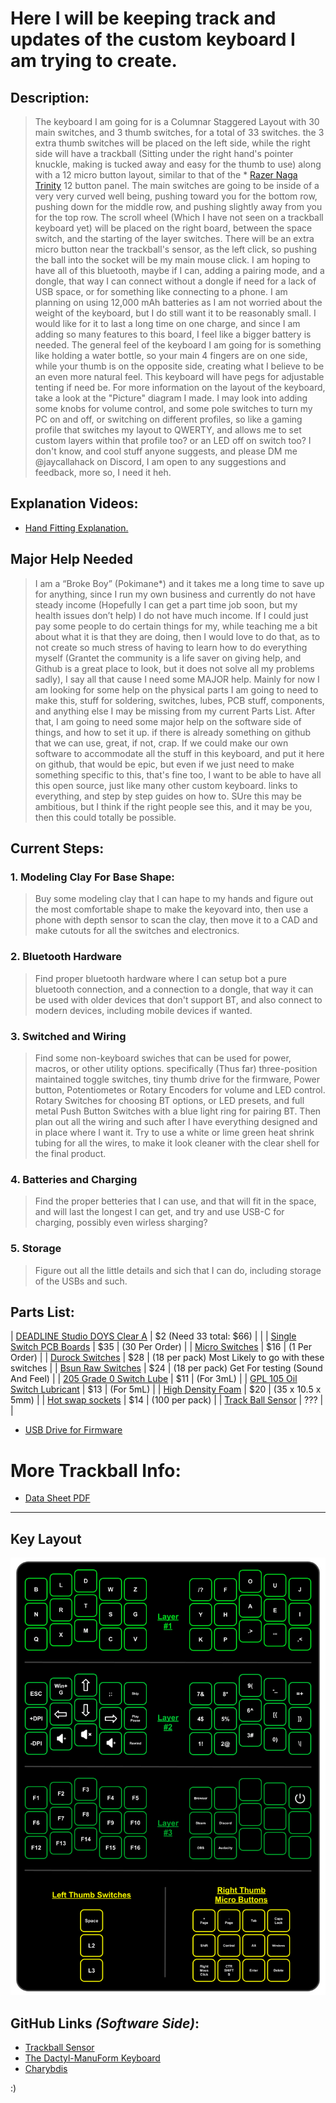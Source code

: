 #  Here I will be keeping track and updates of the custom keyboard I am trying to create.

## **Description:**
> The keyboard I am going for is a Columnar Staggered Layout with 30 main switches, and 3 thumb switches, for a total of 33 switches. the 3 extra thumb switches will be placed on the left side, while the right side will have a trackball (Sitting under the right hand's pointer knuckle, making is tucked away and easy for the thumb to use) along with a 12 micro button layout, similar to that of the * <a href="https://cdn.discordapp.com/attachments/885915655042396221/1192754469453176833/iu.png?ex=65aa3a29&is=6597c529&hm=ea07b05ef3efae25280f13c2afefbb8f0308de548e90e4408bebcbec61f55034&" target="_blank">Razer Naga Trinity</a> 12 button panel. The main switches are going to be inside of a very very curved well being, pushing toward you for the bottom row, pushing down for the middle row, and pushing slightly away from you for the top row. The scroll wheel (Which I have not seen on a trackball keyboard yet) will be placed on the right board, between the space switch, and the starting of the layer switches. There will be an extra micro button near the trackball's sensor, as the left click, so pushing the ball into the socket will be my main mouse click. I am hoping to have all of this bluetooth, maybe if I can, adding a pairing mode, and a dongle, that way I can connect without a dongle if need for a lack of USB space, or for something like connecting to a phone. I am planning on using 12,000 mAh batteries as I am not worried about the weight of the keyboard, but I do still want it to be reasonably small. I would like for it to last a long time on one charge, and since I am adding so many features to this board, I feel like a bigger battery is needed. The general feel of the keyboard I am going for is something like holding a water bottle, so your main 4 fingers are on one side, while your thumb is on the opposite side, creating what I believe to be an even more natural feel. This keyboard will have pegs for adjustable tenting if need be. For more information on the layout of the keyboard, take a look at the "Picture" diagram I made. I may look into adding some knobs for volume control, and some pole switches to turn my PC on and off, or switching on different profiles, so like a gaming profile that switches my layout to QWERTY, and allows me to set custom layers within that profile too? or an LED off on switch too? I don't know, and cool stuff anyone suggests, and please DM me @jaycallahack on Discord, I am open to any suggestions and feedback, more so, I need it heh.

## **Explanation Videos:**
* <a href="https://youtu.be/VyULNtID4U0" target="_blank">Hand Fitting Explanation.</a>

## **Major Help Needed**
> I am a “Broke Boy” (Pokimane*) and it takes me a long time to save up for anything, since I run my own business and currently do not have steady income (Hopefully I can get a part time job soon, but my health issues don’t help) I do not have much income. If I could just pay some people to do certain things for my, while teaching me a bit about what it is that they are doing, then I would love to do that, as to not create so much stress of having to learn how to do everything myself (Grantet the community is a life saver on giving help, and Github is a great place to look, but it does not solve all my problems sadly), I say all that cause I need some MAJOR help. Mainly for now I am looking for some help on the physical parts I am going to need to make this, stuff for soldering, switches, lubes, PCB stuff, components, and anything else I may be missing from my current Parts List. After that, I am going to need some major help on the software side of things, and how to set it up. if there is already something on github that we can use, great, if not, crap. If we could make our own software to accommodate all the stuff in this keyboard, and put it here on github, that would be epic, but even if we just need to make something specific to this, that's fine too, I want to be able to have all this open source, just like many other custom keyboard. links to everything, and step by step guides on how to. SUre this may be ambitious, but I think if the right people see this, and it may be you, then this could totally be possible.

## **Current Steps:**
### 1. Modeling Clay For Base Shape:
> Buy some modeling clay that I can hape to my hands and figure out the most comfortable shape to make the keyovard into, then use a phone with depth sensor to scan the clay, then move it to a CAD and make cutouts for all the switches and electronics.

### 2. Bluetooth Hardware
> Find proper bluetooth hardware where I can setup bot a pure bluetooth connection, and a connection to a dongle, that way it can be used with older devices that don't support BT, and also connect to modern devices, including mobile devices if wanted.

### 3. Switched and Wiring
> Find some non-keyboard swiches that can be used for power, macros, or other utility options. specifically (Thus far) three-position maintained toggle switches, tiny thumb drive for the firmware, Power button, Potentiometes or Rotary Encoders for volume and LED control. Rotary Switches for choosing BT options, or LED presets, and full metal Push Button Switches with a blue light ring for pairing BT. Then plan out all the wiring and such after I have everything designed and in place where I want it. Try to use a white or lime green heat shrink tubing for all the wires, to make it look cleaner with the clear shell for the final product.

### 4. Batteries and Charging
> Find the proper betteries that I can use, and that will fit in the space, and will last the longest I can get, and try and use USB-C for charging, possibly even wirless sharging?

### 5. Storage
> Figure out all the little details and sich that I can do, including storage of the USBs and such.


## **Parts List:**

| [DEADLINE Studio DOYS Clear A](https://www.aliexpress.com/item/1005005704551514.html#nav-specification)                                                                                                                                                                               | $2 (Need 33 total: $66) |                                                     |
| [Single Switch PCB Boards](https://www.etsy.com/ca/listing/1505060775/amoeba-king-single-switch-pcb-single-key?ga_order=most_relevant&ga_search_type=all&ga_view_type=gallery&ga_search_query=Amoeba&ref=sr_gallery-1-7&sts=1&organic_search_click=1&variation0=3599894975) | $35 | (30 Per Order)                                      |
| [Micro Switches](https://www.etsy.com/ca/listing/896799047/brass-stem-micro-tactile-switches?ref=cart)                                                                                                                                                                      | $16 | (1 Per Order)                                       |
| [Durock Switches](https://divinikey.com/products/durock-t1-tactile-switch)                                                                                                                                                                                                  | $28 | (18 per pack) Most Likely to go with these switches |
| [Bsun Raw Switches](https://divinikey.com/products/bsun-raw-switches?variant=40431903014977)                                                                                                                                                                                | $24 | (18 per pack) Get For testing (Sound And Feel)      |
| [205 Grade 0 Switch Lube](https://divinikey.com/products/205-grade-0-switch-lubricant)                                                                                                                                                                                      | $11 | (For 3mL)                                           |
| [GPL 105 Oil Switch Lubricant](https://divinikey.com/products/gpl-105-oil-lubricant)                                                                                                                                                                                        | $13 | (For 5mL)                                           |
| [High Density Foam](https://www.amazon.ca/Cosplay-Premium-Density-Projects-MEARCOOH/dp/B0BFWLN5KW/ref=sr_1_1?crid=2EGZ98N1CQ4IP&keywords=high%2Bdensity%2Bfoam%2Bpanels%2B5mm&qid=1703987411&sprefix=high%2Bdensity%2Bfoam%2Bpannals%2B5mm%2Caps%2C115&sr=8-1&th=1)         | $20 | (35 x 10.5 x 5mm)                                   |
| [Hot swap sockets](https://divinikey.com/products/kailh-hot-swap-sockets)                                                                                                                                                                                                   | $14 | (100 per pack)                                      |
| [Track Ball Sensor](https://www.epsglobal.com/products/semiconductors/sensing-and-haptics/optical-navigation/low-power-laser-mouse-sensor?utm_source=octopart&utm_medium=ppc)                                                                                               | ??? |                                                     |

* <a href="https://www.amazon.ca/DSLRKIT-Flash-Drives-Thumb-Waterproof/dp/B07FCBCT4C" target="_blank">USB Drive for Firmware</a>

# More Trackball Info:
* <a href="https://html.alldatasheet.com/html-pdf/899003/PIXART/PMW3610DM-SUDU/1368/6/PMW3610DM-SUDU.html" target="_blank">Data Sheet PDF</a>

** ** 

## **Key Layout**
![Alt text](dummy.png)

## **GitHub Links** *(Software Side)*:
* <a href="https://github.com/ufan/pmw3610_breakout" target="_blank">Trackball Sensor</a>
* <a href="https://github.com/abstracthat/dactyl-manuform" target="_blank">The Dactyl-ManuForm Keyboard</a>
* <a href="https://github.com/Bastardkb/Charybdis" target="_blank">Charybdis</a>








:) 
